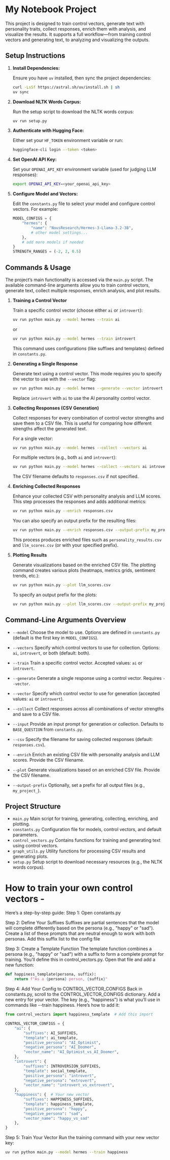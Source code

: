 # My Notebook Project

This project is designed to train control vectors, generate text with personality traits, collect responses, enrich them with analysis, and visualize the results. It supports a full workflow—from training control vectors and generating text, to analyzing and visualizing the outputs.

## Setup Instructions

1.  **Install Dependencies:**

    Ensure you have `uv` installed, then sync the project dependencies:

    ```bash
    curl -LsSf https://astral.sh/uv/install.sh | sh
    uv sync
    ```

2.  **Download NLTK Words Corpus:**

    Run the setup script to download the NLTK words corpus:

    ```bash
    uv run setup.py
    ```

3.  **Authenticate with Hugging Face:**

    Either set your `HF_TOKEN` environment variable or run:

    ```bash
    huggingface-cli login --token <token>
    ```

4.  **Set OpenAI API Key:**

    Set your `OPENAI_API_KEY` environment variable (used for judging LLM responses):

    ```bash
    export OPENAI_API_KEY=<your_openai_api_key>
    ```

5.  **Configure Model and Vectors:**

    Edit the `constants.py` file to select your model and configure control vectors. For example:

    ```python
    MODEL_CONFIGS = {
        "hermes": {
            "name": "NousResearch/Hermes-3-Llama-3.2-3B",
            # other model settings...
        },
        # add more models if needed
    }
    STRENGTH_RANGES = (-2, 2, 0.5)
    ```

## Commands & Usage

The project’s main functionality is accessed via the `main.py` script. The available command-line arguments allow you to train control vectors, generate text, collect multiple responses, enrich analysis, and plot results.

1.  **Training a Control Vector**

    Train a specific control vector (choose either `ai` or `introvert`):

    ```bash
    uv run python main.py --model hermes --train ai
    ```

    or

    ```bash
    uv run python main.py --model hermes --train introvert
    ```

    This command uses configurations (like suffixes and templates) defined in `constants.py`.

2.  **Generating a Single Response**

    Generate text using a control vector. This mode requires you to specify the vector to use with the `--vector` flag:

    ```bash
    uv run python main.py --model hermes --generate --vector introvert --input "How do you feel in social settings?"
    ```

    Replace `introvert` with `ai` to use the AI personality control vector.

3.  **Collecting Responses (CSV Generation)**

    Collect responses for every combination of control vector strengths and save them to a CSV file. This is useful for comparing how different strengths affect the generated text.

    For a single vector:

    ```bash
    uv run python main.py --model hermes --collect --vectors ai
    ```

    For multiple vectors (e.g., both `ai` and `introvert`):

    ```bash
    uv run python main.py --model hermes --collect --vectors ai introvert --csv my_responses.csv
    ```

    The CSV filename defaults to `responses.csv` if not specified.

4.  **Enriching Collected Responses**

    Enhance your collected CSV with personality analysis and LLM scores. This step processes the responses and adds additional metrics:

    ```bash
    uv run python main.py --enrich responses.csv
    ```

    You can also specify an output prefix for the resulting files:

    ```bash
    uv run python main.py --enrich responses.csv --output-prefix my_project_
    ```

    This process produces enriched files such as `personality_results.csv` and `llm_scores.csv` (or with your specified prefix).

5.  **Plotting Results**

    Generate visualizations based on the enriched CSV file. The plotting command creates various plots (heatmaps, metrics grids, sentiment trends, etc.):

    ```bash
    uv run python main.py --plot llm_scores.csv
    ```

    To specify an output prefix for the plots:

    ```bash
    uv run python main.py --plot llm_scores.csv --output-prefix my_project_
    ```

## Command-Line Arguments Overview

*   `--model`
    Choose the model to use. Options are defined in `constants.py` (default is the first key in `MODEL_CONFIGS`).

*   `--vectors`
    Specify which control vectors to use for collection. Options: `ai`, `introvert`, or both (default: both).

*   `--train`
    Train a specific control vector. Accepted values: `ai` or `introvert`.

*   `--generate`
    Generate a single response using a control vector. Requires `--vector`.

*   `--vector`
    Specify which control vector to use for generation (accepted values: `ai` or `introvert`).

*   `--collect`
    Collect responses across all combinations of vector strengths and save to a CSV file.

*   `--input`
    Provide an input prompt for generation or collection. Defaults to `BASE_QUESTION` from `constants.py`.

*   `--csv`
    Specify the filename for saving collected responses (default: `responses.csv`).

*   `--enrich`
    Enrich an existing CSV file with personality analysis and LLM scores. Provide the CSV filename.

*   `--plot`
    Generate visualizations based on an enriched CSV file. Provide the CSV filename.

*   `--output-prefix`
    Optionally, set a prefix for all output files (e.g., `my_project_`).

## Project Structure

*   `main.py`
    Main script for training, generating, collecting, enriching, and plotting.
*   `constants.py`
    Configuration file for models, control vectors, and default parameters.
*   `control_vectors.py`
    Contains functions for training and generating text using control vectors.
*   `graph_utils.py`
    Utility functions for processing CSV results and generating plots.
*   `setup.py`
    Setup script to download necessary resources (e.g., the NLTK words corpus).


# How to train your own control vectors - 

Here’s a step-by-step guide:
Step 1: Open constants.py

Step 2: Define Your Suffixes
Suffixes are partial sentences that the model will complete differently based on the persona (e.g., "happy" or "sad"). Create a list of these prompts that are neutral enough to work with both personas. Add this suffix list to the config file

Step 3: Create a Template Function
The template function combines a persona (e.g., "happy" or "sad") with a suffix to form a complete prompt for training. You’ll define this in control_vectors.py. Open that file and add a new function:
```python
def happiness_template(persona, suffix):
    return f"As a {persona} person, {suffix}"
```
Step 4: Add Your Config to CONTROL_VECTOR_CONFIGS
Back in constants.py, scroll to the CONTROL_VECTOR_CONFIGS dictionary. Add a new entry for your vector. The key (e.g., "happiness") is what you’ll use in commands like --train happiness. Here’s how to add it:
```python
from control_vectors import happiness_template  # Add this import

CONTROL_VECTOR_CONFIGS = {
    "ai": {
        "suffixes": AI_SUFFIXES,
        "template": ai_template,
        "positive_persona": "AI_Optimist",
        "negative_persona": "AI_Doomer",
        "vector_name": "AI_Optimist_vs_AI_Doomer",
    },
    "introvert": {
        "suffixes": INTROVERSION_SUFFIXES,
        "template": social_template,
        "positive_persona": "introvert",
        "negative_persona": "extrovert",
        "vector_name": "introvert_vs_extrovert",
    },
    "happiness": {  # Your new vector
        "suffixes": HAPPINESS_SUFFIXES,
        "template": happiness_template,
        "positive_persona": "happy",
        "negative_persona": "sad",
        "vector_name": "happy_vs_sad"
    },
}
```

Step 5: Train Your Vector
Run the training command with your new vector key:
```bash
uv run python main.py --model hermes --train happiness
```
